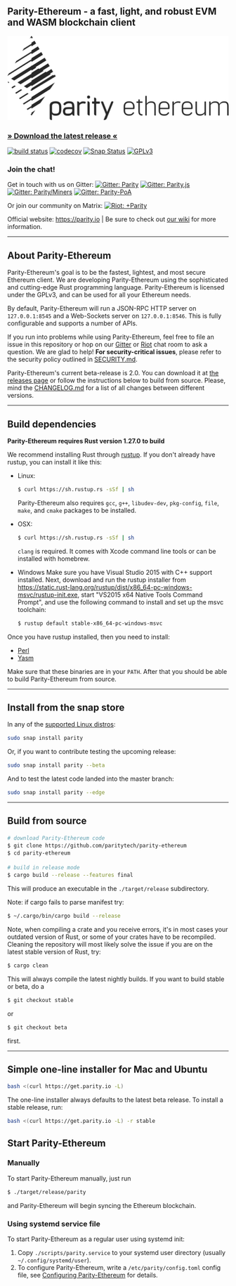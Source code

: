 ## Parity-Ethereum - a fast, light, and robust EVM and WASM blockchain client

![Parity-Ethereum](docs/logo-parity-ethereum.svg)

### [» Download the latest release «](https://github.com/paritytech/parity-ethereum/releases/latest)

[![build status](https://gitlab.parity.io/parity/parity/badges/master/build.svg)](https://gitlab.parity.io/parity/parity/commits/master)
[![codecov](https://codecov.io/gh/paritytech/parity-ethereum/branch/master/graph/badge.svg)](https://codecov.io/gh/paritytech/parity-ethereum)
[![Snap Status](https://build.snapcraft.io/badge/paritytech/parity.svg)](https://build.snapcraft.io/user/paritytech/parity)
[![GPLv3](https://img.shields.io/badge/license-GPL%20v3-green.svg)](https://www.gnu.org/licenses/gpl-3.0.en.html)


### Join the chat!

Get in touch with us on Gitter:
[![Gitter: Parity](https://img.shields.io/badge/gitter-parity-4AB495.svg)](https://gitter.im/paritytech/parity)
[![Gitter: Parity.js](https://img.shields.io/badge/gitter-parity.js-4AB495.svg)](https://gitter.im/paritytech/parity.js)
[![Gitter: Parity/Miners](https://img.shields.io/badge/gitter-parity/miners-4AB495.svg)](https://gitter.im/paritytech/parity/miners)
[![Gitter: Parity-PoA](https://img.shields.io/badge/gitter-parity--poa-4AB495.svg)](https://gitter.im/paritytech/parity-poa)

Or join our community on Matrix:
[![Riot: +Parity](https://img.shields.io/badge/riot-%2Bparity%3Amatrix.parity.io-orange.svg)](https://riot.im/app/#/group/+parity:matrix.parity.io)

Official website: https://parity.io | Be sure to check out [our wiki](https://wiki.parity.io) for more information.

----

## About Parity-Ethereum

Parity-Ethereum's goal is to be the fastest, lightest, and most secure Ethereum client. We are developing Parity-Ethereum using the sophisticated and cutting-edge Rust programming language. Parity-Ethereum is licensed under the GPLv3, and can be used for all your Ethereum needs.

By default, Parity-Ethereum will run a JSON-RPC HTTP server on `127.0.0.1:8545` and a Web-Sockets server on `127.0.0.1:8546`. This is fully configurable and supports a number of APIs.

If you run into problems while using Parity-Ethereum, feel free to file an issue in this repository or hop on our [Gitter](https://gitter.im/paritytech/parity) or [Riot](https://riot.im/app/#/group/+parity:matrix.parity.io) chat room to ask a question. We are glad to help! **For security-critical issues**, please refer to the security policy outlined in [SECURITY.md](SECURITY.md).

Parity-Ethereum's current beta-release is 2.0. You can download it at [the releases page](https://github.com/paritytech/parity-ethereum/releases) or follow the instructions below to build from source. Please, mind the [CHANGELOG.md](CHANGELOG.md) for a list of all changes between different versions.

----

## Build dependencies

**Parity-Ethereum requires Rust version 1.27.0 to build**

We recommend installing Rust through [rustup](https://www.rustup.rs/). If you don't already have rustup, you can install it like this:

- Linux:
  ```bash
  $ curl https://sh.rustup.rs -sSf | sh
  ```

  Parity-Ethereum also requires `gcc`, `g++`, `libudev-dev`, `pkg-config`, `file`, `make`, and `cmake` packages to be installed.

- OSX:
  ```bash
  $ curl https://sh.rustup.rs -sSf | sh
  ```

  `clang` is required. It comes with Xcode command line tools or can be installed with homebrew.

- Windows
  Make sure you have Visual Studio 2015 with C++ support installed. Next, download and run the rustup installer from
  https://static.rust-lang.org/rustup/dist/x86_64-pc-windows-msvc/rustup-init.exe, start "VS2015 x64 Native Tools Command Prompt", and use the following command to install and set up the msvc toolchain:
  ```bash
  $ rustup default stable-x86_64-pc-windows-msvc
  ```

Once you have rustup installed, then you need to install:
* [Perl](https://www.perl.org)
* [Yasm](https://yasm.tortall.net)

Make sure that these binaries are in your `PATH`. After that you should be able to build Parity-Ethereum from source.

----

## Install from the snap store

In any of the [supported Linux distros](https://snapcraft.io/docs/core/install):

```bash
sudo snap install parity
```

Or, if you want to contribute testing the upcoming release:

```bash
sudo snap install parity --beta
```

And to test the latest code landed into the master branch:

```bash
sudo snap install parity --edge
```

----

## Build from source

```bash
# download Parity-Ethereum code
$ git clone https://github.com/paritytech/parity-ethereum
$ cd parity-ethereum

# build in release mode
$ cargo build --release --features final
```

This will produce an executable in the `./target/release` subdirectory.

Note: if cargo fails to parse manifest try:

```bash
$ ~/.cargo/bin/cargo build --release
```

Note, when compiling a crate and you receive errors, it's in most cases your outdated version of Rust, or some of your crates have to be recompiled. Cleaning the repository will most likely solve the issue if you are on the latest stable version of Rust, try:

```bash
$ cargo clean
```

This will always compile the latest nightly builds. If you want to build stable or beta, do a

```bash
$ git checkout stable
```

or

```bash
$ git checkout beta
```

first.

----

## Simple one-line installer for Mac and Ubuntu

```bash
bash <(curl https://get.parity.io -L)
```

The one-line installer always defaults to the latest beta release. To install a stable release, run:

```bash
bash <(curl https://get.parity.io -L) -r stable
```

## Start Parity-Ethereum

### Manually

To start Parity-Ethereum manually, just run

```bash
$ ./target/release/parity
```

and Parity-Ethereum will begin syncing the Ethereum blockchain.

### Using systemd service file

To start Parity-Ethereum as a regular user using systemd init:

1. Copy `./scripts/parity.service` to your
systemd user directory (usually `~/.config/systemd/user`).
2. To configure Parity-Ethereum, write a `/etc/parity/config.toml` config file, see [Configuring Parity-Ethereum](https://paritytech.github.io/wiki/Configuring-Parity) for details.
